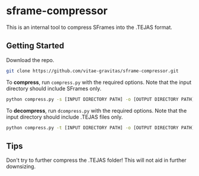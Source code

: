 # sframe-compressor
This is an internal tool to compress SFrames into the .TEJAS format.

## Getting Started

Download the repo.

```bash 
git clone https://github.com/vitae-gravitas/sframe-compressor.git
```

To **compress**, run `compress.py` with the required options. Note that the input directory should include SFrames only.
```bash
python compress.py -s [INPUT DIRECTORY PATH] -o [OUTPUT DIRECTORY PATH]
```

To **decompress**, run `dcompress.py` with the required options. Note that the input directory should include .TEJAS files only.
```bash
python compress.py -t [INPUT DIRECTORY PATH] -o [OUTPUT DIRECTORY PATH]
```

## Tips
Don't try to further compress the .TEJAS folder! This will not aid in further downsizing.
